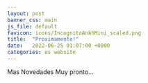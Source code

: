 ```yaml
---
layout: post
banner_css: main
js_file: default
favicon: icons/IncognitoAnkhMini_scaled.png
title:  "Proximamente!"
date:   2022-06-25 01:07:00 +0000
categories: es website
---
```

Mas Novedades Muy pronto...
<!--more-->